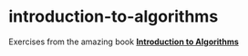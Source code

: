 # introduction-to-algorithms
Exercises from the amazing book **[Introduction to Algorithms](https://mitpress.mit.edu/books/introduction-algorithms-third-edition)**
